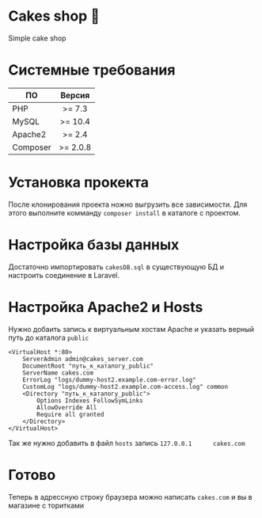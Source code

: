 # Cakes shop :cake:
Simple cake shop
# Системные требования
| ПО | Версия |
|------------|:---------:|
| PHP | >= 7.3  |
| MySQL | >= 10.4  |
| Apache2 | >= 2.4  |
| Composer | >= 2.0.8  |
# Установка прокекта
После клонирования проекта ножно выгрузить все зависимости. Для этого выполните комманду `composer install` в каталоге с проектом.
# Настройка базы данных
Достаточно импортировать `cakesDB.sql` в существующую БД и настроить соединение в Laravel.
# Настройка Apache2 и Hosts
Нужно добаить запись к виртуальным хостам Apache и указать верный путь до каталога `public`
```
<VirtualHost *:80>
    ServerAdmin admin@cakes_server.com
    DocumentRoot "путь_к_каталогу_public"
    ServerName cakes.com
    ErrorLog "logs/dummy-host2.example.com-error.log"
    CustomLog "logs/dummy-host2.example.com-access.log" common
	<Directory "путь_к_каталогу_public">
		Options Indexes FollowSymLinks
		AllowOverride All
		Require all granted
	</Directory>
</VirtualHost>
```
Так же нужно добавить в файл `hosts` запись `127.0.0.1		cakes.com`
# Готово
Теперь в адрессную строку браузера можно написать `cakes.com` и вы в магазине с торитками